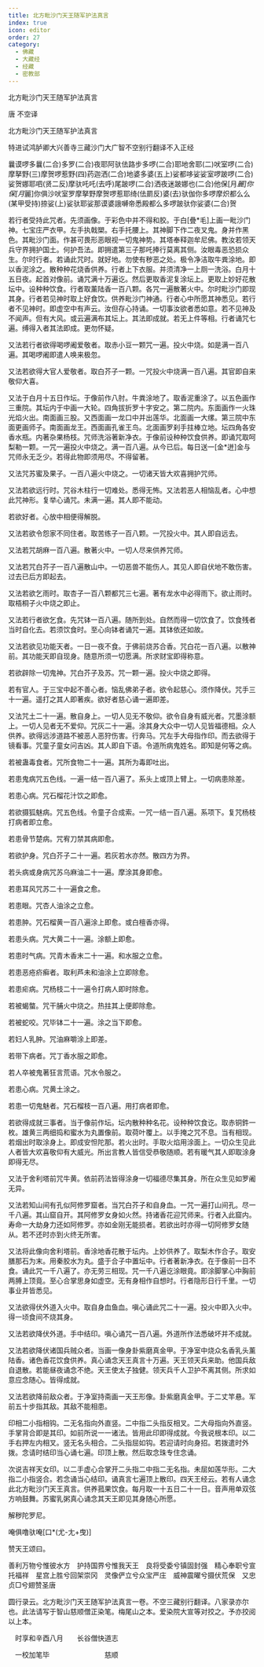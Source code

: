 ```yaml
---
title: 北方毗沙门天王随军护法真言
index: true
icon: editor
order: 27
category:
  - 佛藏
  - 大藏经
  - 经藏
  - 密教部
---
```


  北方毗沙门天王随军护法真言  

唐 不空译  

北方毗沙门天王随军护法真言  

特进试鸿胪卿大兴善寺三藏沙门大广智不空别行翻译不入正经  

曩谟啰多曩(二合)多罗(二合)夜耶阿驮佉路步多啰(二合)耶地舍耶(二)吠室啰(二合)摩拏野(三)摩贺啰惹野(四)药迦洒(二合)地婆多婆(五上)娑都哆娑娑室啰跛啰(二合)娑贺娜耶呬(贤二反)摩驮吒吒(去呼)尾跛啰(二合)洒夜迷跛娜也(二合)他保[月*麗]你保[月*麗]你俱沙吠室罗摩拏野摩贺啰惹耶绮(佉罽反)婆(去)驮伽你多啰摩炽都么么(某甲受持)捺娑(上)娑驮耶娑那谟婆誐嚩帝悉殿都么多啰跛驮你娑婆(二合)贺  

若行者受持此咒者。先须画像。于彩色中并不得和胶。于白[疊*毛]上画一毗沙门神。七宝庄严衣甲。左手执戟槊。右手托腰上。其神脚下作二夜叉鬼。身并作黑色。其毗沙门面。作甚可畏形恶眼视一切鬼神势。其塔奉释迦牟尼佛。教汝若领天兵守界拥护国土。何护吾法。即拥遣第三子那吒捧行莫离其侧。汝眼毒恶恐损众生。尔时行者。若诵此咒时。就好地。勿使有秽恶之处。极令净洁取牛粪涂地。即以香泥涂之。散种种花烧香供养。行者上下衣服。并须清净一上厕一洗浴。白月十五日夜。起首对像前。诵咒满十万遍讫。然后更取香泥复涂坛上。更取上妙好花散坛中。设种种饮食。行者取薰陆香一百八颗。各咒一遍散著火中。尔时毗沙门即现其身。行者若见神时取上好食饮。供养毗沙门神通。行者心中所愿其神悉见。若行者不见神时。即虚空中有声云。汝但存心持诵。一切事汝欲者悉如意。若不见神及不闻声。但有大风。或云遍满布其坛上。其法即成就。若无上件等相。行者诵咒七遍。缚得入者其法即成。更勿怀疑。  

又法若行者欲得喝啰阇爱敬者。取赤小豆一颗咒一遍。投火中烧。如是满一百八遍。其喝啰阇即遣人唤来极忽。  

又法若欲得大官人爱敬者。取白芥子一颗。一咒投火中烧满一百八遍。其官即自来敬仰大喜。  

又法于白月十五日作坛。于像前作八肘。牛粪涂地了。取香泥重涂了。以五色画作三重院。其坛内于中画一大轮。四角拔折罗十字安之。第二院内。东面画作一火珠光焰火出。南面画三股。又西面画一龙口中并出莲华。北面画一大缧。第三院中东面更画师子。南面画龙王。西面画孔雀王鸟。北面画罗刹手拄棒立地。坛四角各安香水瓶。内著杂果杨枝。咒师洗浴著新净衣。于像前设种种饮食供养。即诵咒取呵梨勒一颗。一咒一遍投火中烧之。满一百八遍。从今已后。每日送一[金*迸]金与咒师永无乏少。若得此物即须用尽。不得留著。  

又法咒苏蜜及果子。一百八遍火中烧之。一切诸天皆大欢喜拥护咒师。  

又法若欲远行时。咒谷木柱行一切难处。悉得无怖。又法若恶人相恼乱者。心中想此咒神形。复举心诵咒。未满一遍。其人即不能动。  

若欲好者。心放中相便得解脱。  

又法若欲令怨家不同住者。取苦练子一百八颗。一咒投火中。其人即自远去。  

又法若咒胡麻一百八遍。散著火中。一切人尽来供养咒师。  

又法若咒白芥子一百八遍散山中。一切恶兽不能伤人。其见人即自伏地不敢伤害。过去已后方即起去。  

又法若欲乞雨时。取杏子一百八颗都咒三七遍。著有龙水中必得雨下。欲止雨时。取梧桐子火中烧之即止。  

又法若行者欲乞食。先咒钵一百八遍。随所到处。自然而得一切饮食了。饮食残者当时自化去。若须饮食时。至心向钵者诵咒一遍。其钵依还如故。  

又法若欲见功能天者。一日一夜不食。于佛前烧苏合香。咒白花一百八遍。以散神前。其功能天即自现身。随意所须一切愿满。所求财宝即得称意。  

若欲辟除一切鬼神。咒白芥子及苏。咒一颗一遍。投火中烧之即得。  

若有官人。于三宝中起不善心者。恼乱佛弟子者。欲令起慈心。须作降伏。咒手三十一遍。遥打之其人即著疾。欲好者慈心诵一遍即差。  

又法咒土二十一遍。散自身上。一切人见无不敬仰。欲令自身有威光者。咒墨涂额上。一切人见者无不爱仰。咒灰二十一遍。涂其身大众中一切人见皆福德相。众人供养。欲得远涉道路不被恶人恶狩伤害。行奔马。咒左手大母指作印。而去欲得于镜看事。咒童子童女问吉凶。其人即自下语。令道所病鬼姓名。即知是何等之病。  

若被蛊毒食者。咒所食物二十一遍。其所为毒即吐出。  

若患鬼病咒五色线。一遍一结一百八遍了。系头上或顶上臂上。一切病患除差。  

若患心病。咒石榴花汁饮之即愈。  

若欲摄狐魅病。咒五色线。令童子合成索。一咒一结一百八遍。系项下。复咒杨枝打病者即立愈。  

若患骨节楚病。咒宥刀禁其病即愈。  

若欲护身。咒白芥子二十一遍。若灰若水亦然。散四方为界。  

若头病或身病咒苏乌麻油二十一遍。摩涂其身即愈。  

若患耳风咒苏二十一遍食之愈。  

若患眼。咒杏人油涂之立愈。  

若患肿。咒石榴黄一百八遍涂上即愈。或白檀香亦得。  

若患头病。咒大黄二十一遍。涂额上即愈。  

若患时气病。咒青木香末二十一遍。和水服之立愈。  

若患恶疮疥癣者。取利芦未和油涂上立即除愈。  

若患疟病。咒杨枝二十一遍令打病人即时除愈。  

若被蝎螫。咒干脯火中烧之。热拄其上便即除愈。  

若被蛇咬。咒毕钵二十一遍。涂之当下即愈。  

若妇人乳肿。咒油麻嚼涂上即差。  

若带下病者。咒丁香水服之即愈。  

若人卒被鬼著狂言荒语。咒水令服之。  

若患心病。咒黄土涂之。  

若患一切鬼魅者。咒石榴枝一百八遍。用打病者即愈。  

若欲得成就三事者。当于像前作坛。坛内散种种名花。设种种饮食讫。取赤铜鈝一枚。雄黄三两细捣和蜜水为丸置像前。取荷叶覆上。以手掩之咒不息。当有相现。若烟出时取涂身上。即成安怛陀那。若火出时。手取火焰用涂面上。一切众生见此人者皆大欢喜敬仰有大威光。所出言教人皆信受恭敬随顺。若有暖气其人即取涂身即得无尽。  

又法于舍利塔前咒牛黄。依前药法皆得涂身一切福德尽集其身。所在众生见如罗阇无异。  

又法若知山间有孔似阿修罗窟者。当咒白芥子和自身血。一咒一遍打山间孔。尽一千八遍。其山窟自开。其阿修罗女身如火然。持诸香花迎咒师来。行者入此窟内。寿命一大劫身力还如阿修罗。亦如金刚无能损者。若欲出时亦得一切阿修罗女随从。若不还时亦到火终无所害。  

又法将此像向舍利塔前。香涂地香花散于坛内。上妙供养了。取梨木作合子。取安膳那石为末。用秦胶水为丸。盛于合子中置坛中。行者著新净衣。在于像前一日不食。诵此咒一千八遍了。亦无劳三相现。咒一千八遍讫涂眼竟。即涂脚掌心中胸前两膊上顶竟。至心合掌思身如虚空。无有身相作自想时。行者隐形日行千里。一切事业并皆悉见。  

又法欲得伏外道入火中。取自身血鱼血。嗔心诵此咒二十一遍。投火中即入火中。得一顷食间不烧其身。  

又法若欲降伏外道。手中结印。嗔心诵咒一百八遍。外道所作法悉破坏并不成就。  

又法若欲降伏诸国兵贼众者。当画一像身卦紫磨真金甲。于净室中烧众名香乳头薰陆香。诸色香花饮食供养。真心诵念天王真言十万遍。天王领天兵来助。他国兵敌自退散。若能昼夜诵念不绝。天王使太子独健。领天兵千人卫护不离其侧。所求如意应念随心。皆得成就。  

又法若欲降前敌众者。于净室持斋画一天王形像。卦紫磨真金甲。于二丈竿悬。军前五十步指其敌。其敌不能相患。  

印相二小指相钩。二无名指向外直竖。二中指二头指反相叉。二大母指向外直竖。手掌背合即是其印。如前所说一一诸法。皆用此印即得成就。今我说根本印。以二手右押左内相叉。竖无名头相合。二头指屈如钩。若迎请时向身招。若拨遣时外拨。念请时结印当心诵七遍。印顶上散。然后取念珠专住念诵。  

次说吉祥天女印。以二手虚心合掌开二头指二中指二无名指。未屈如莲华形。二大指二小指竖合。若念诵当心结印。诵真言七遍顶上散印。四天王经云。若有人诵念此北方毗沙门天王真言。供养菰果饮食。每月取一十五日二十一日。音声用单双弦方响鼓舞。苏蜜乳粥真心诵念其天王即见其身随心所愿。  

解秽陀罗尼。  

唵俱噜驮唵[口*(尤-尢+曳)]  

赞天王颂曰。  

善利万物兮惟彼水方　护持国界兮惟我天王　良将受委兮镇固封强　精心奉职兮宣托福祥　星宫上胜兮回架崇冈　灵像俨立兮众宝严庄　威神震曜兮摄伏荒保　又忠贞□兮翅赞圣唐  

圆行录云。北方毗沙门天王随军护法真言一卷。不空三藏别行翻译。八家录亦尔也。此法请写于智山慈顺僧正染笔。梅尾山之本。爱染院大宣等对挍之。予亦挍阅以上本。  

　时享和辛酉八月　　长谷僧快道志  

　一校加笔毕　　　　　　　　慈顺  
